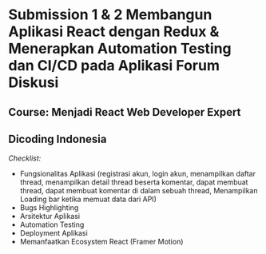 # Submission 1 & 2 Membangun Aplikasi React dengan Redux & Menerapkan Automation Testing dan CI/CD pada Aplikasi Forum Diskusi

Course: Menjadi React Web Developer Expert
--
Dicoding Indonesia
--
*Checklist:*
- Fungsionalitas Aplikasi (registrasi akun, login akun, menampilkan daftar thread, menampilkan detail thread beserta komentar, dapat membuat thread, dapat membuat komentar di dalam sebuah thread, Menampilkan Loading bar ketika memuat data dari API)
- Bugs Highlighting
- Arsitektur Aplikasi
- Automation Testing
- Deployment Aplikasi
- Memanfaatkan Ecosystem React (Framer Motion)

